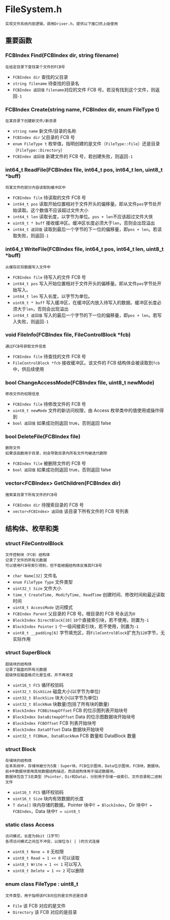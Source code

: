 # FileSystem.h

    实现文件系统内部逻辑，调用Driver.h，提供以下接口供上级使用

## 重要函数

### FCBIndex Find(FCBIndex dir, string filename)

    在给定目录下查找某个文件的FCB号

- `FCBIndex dir` 查找的父目录
- `string filename` 待查找的目录名
- `FCBIndex 返回值` `filename`对应的文件 FCB 号。若没有找到这个文件，则返回`-1`

### FCBIndex Create(string name, FCBIndex dir, enum FileType t)

    在某目录下创建新文件/新目录

- `string name` 新文件/目录的名称
- `FCBIndex dir` 父目录的 FCB 号
- `enum FileType t` 枚举值，指明创建的是文件（`FileType::File`）还是目录（`FileType::Directory`）
- `FCBIndex 返回值` 新建文件的 FCB 号，若创建失败，则返回`-1`

### int64_t ReadFile(FCBIndex file, int64_t pos, int64_t len, uint8_t \*buff)

    将某文件的部分内容读取到缓冲区中

- `FCBIndex file` 待读取的文件 FCB 号
- `int64_t pos` 读取开始位置相对于文件开头的偏移量。即从文件`pos`字节处开始读取。这个数值不应该超过文件大小
- `int64_t len` 读取长度，以字节为单位。`pos + len`不应该超过文件大侠
- `uint8_t * buff` 接收缓冲区。缓冲区长度必须大于`len`，否则会出现溢出
- `int64_t 返回值` 读取到最后一个字节的下一位的偏移量，即`pos + len`。若读取失败，则返回`-1`

### int64_t WriteFile(FCBIndex file, int64_t pos, int64_t len, uint8_t \*buff)

    从缓存区将数据写入文件中

- `FCBIndex file` 待写入的文件 FCB 号
- `int64_t pos` 写入开始位置相对于文件开头的偏移量。即从文件`pos`字节处开始写入。
- `int64_t len` 写入长度，以字节为单位。
- `uint8_t * buff` 写入缓冲区，在缓冲区内放入待写入的数据。缓冲区长度必须大于`len`，否则会出现溢出
- `int64_t 返回值` 写入的最后一个字节的下一位的偏移量，即`pos + len`。若写入失败，则返回`-1`

### void FileInfo(FCBIndex file, FileControlBlock \*fcb)

    通过FCB号获取文件信息

- `FCBIndex file` 待查找的文件 FCB 号
- `FileControlBlock *fcb` 接收缓冲区。该文件的 FCB 结构体会被读取到`fcb`中，供后续使用

### bool ChangeAccessMode(FCBIndex file, uint8_t newMode)

    修改文件的权限信息

- `FCBIndex file` 待修改文件的 FCB 号
- `uint8_t newMode` 文件的新访问权限，由 Access 枚举类中的值使用或操作得到
- `bool 返回值` 如果成功则返回 true，否则返回 false

### bool DeleteFile(FCBIndex file)

    删除文件
    如果该函数用于目录，则会导致目录内所有文件均被迭代删除

- `FCBIndex file` 被删除文件的 FCB 号
- `bool 返回值` 如果成功则返回 true，否则返回 false

### vector\<FCBIndex\> GetChildren(FCBIndex dir)

    搜索某目录下所有文件的FCB号

- `FCBIndex dir` 待搜索目录的 FCB 号
- `vector<FCBIndex> 返回值` 该目录下所有文件的 FCB 号列表

## 结构体、枚举和类

### struct FileControlBlock

    文件控制块（FCB）结构体
    记录了文件的所有元数据
    可以使用FCB号索引得到，但不能根据结构体反推其FCB号

- `char Name[32]` 文件名
- `enum FileType Type` 文件类型
- `uint32_t Size` 文件大小
- `time_t CreateTime, ModifyTime, ReadTime` 创建时间、修改时间和最近读取时间
- `uint8_t AccessMode` 访问模式
- `FCBIndex Parent` 父目录的 FCB 号。根目录的 FCB 号永远为`0`
- `BlockIndex DirectBlock[10]` `10`个直接索引块，若不使用，则置为`-1`
- `BlockIndex Pointer` `1` 个一级间接索引块，若不使用，则置为`-1`
- `uint8_t __padding[6]` 字节填充区，将`FileControlBlock`扩充为`128`字节，无实际作用

### struct SuperBlock

    超级块的结构体
    记录了磁盘的所有元数据
    超级快在磁盘格式化是生成，并不再改变

- `uint16_t FCS` 循环校验码
- `uint32_t DiskSize` 磁盘大小(以字节为单位)
- `uint32_t BlockSize` 块大小(以字节为单位)
- `uint32_t BlockNum` 块数量(包括了所有块的数量)
- `BlockIndex FCBBitmapOffset` FCB 的位示图列表开始块号
- `BlockIndex DataBitmapOffset` Data 的位示图数据块开始块号
- `BlockIndex FCBOffset` FCB 列表开始块号
- `BlockIndex DataOffset` Data 数据块开始块号
- `uint32_t FCBNum, DataBlockNum` FCB 数量和 DataBlock 数量

### struct Block

    存储块的结构体
    在本系统中，存储块被分为5类：Super块，FCB位示图块，Data位示图块，FCB块，数据块。
    前4中数据块使用其他数据结构描述，而该结构体用于描述数据块。
    数据块包含了3总类型（Pointer，Dir和Data），分别用于存储一级索引、文件目录和二进制文件

- `uint16_t FCS` 循环校验码
- `uint16_t Size` 块内有效数据的长度
- `T data[]` 块内存储的数据。Pointer 块中`T = BlockIndex`，Dir 块中`T = FCBIndex`，Data 块中`T = uint8_t`

### static class Access

    访问模式，长度为8bit（1字节）
    各项访问模式之间互不冲突，以按位与( | )的方式连接

- `uint8_t None = 0` 无权限
- `uint8_t Read = 1 << 0` 可以读取
- `uint8_t Write = 1 << 1` 可以写入
- `uint8_t Delete = 1 << 2` 可以删除

### enum class FileType : uint8_t

    文件类型，用于指明该FCB对应的是文件还是目录

- `File` 该 FCB 对应的是文件
- `Directory` 该 FCB 对应的是目录
